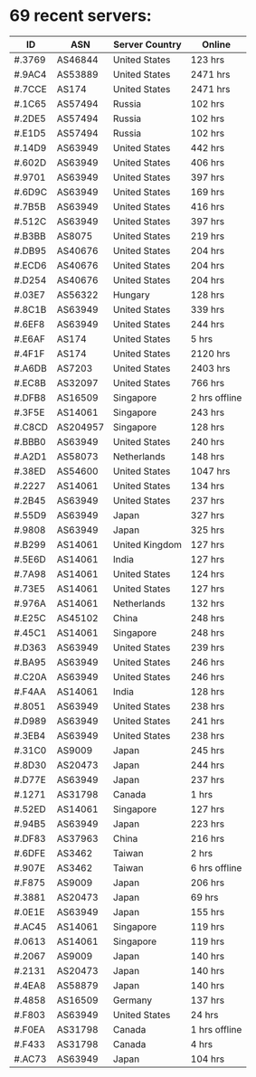 # 69 recent servers:

| ID | ASN | Server Country | Online |
| ------ | ------ | ------ | ------ |
| #.3769 | AS46844 | United States | 123 hrs |
| #.9AC4 | AS53889 | United States | 2471 hrs |
| #.7CCE | AS174 | United States | 2471 hrs |
| #.1C65 | AS57494 | Russia | 102 hrs |
| #.2DE5 | AS57494 | Russia | 102 hrs |
| #.E1D5 | AS57494 | Russia | 102 hrs |
| #.14D9 | AS63949 | United States | 442 hrs |
| #.602D | AS63949 | United States | 406 hrs |
| #.9701 | AS63949 | United States | 397 hrs |
| #.6D9C | AS63949 | United States | 169 hrs |
| #.7B5B | AS63949 | United States | 416 hrs |
| #.512C | AS63949 | United States | 397 hrs |
| #.B3BB | AS8075 | United States | 219 hrs |
| #.DB95 | AS40676 | United States | 204 hrs |
| #.ECD6 | AS40676 | United States | 204 hrs |
| #.D254 | AS40676 | United States | 204 hrs |
| #.03E7 | AS56322 | Hungary | 128 hrs |
| #.8C1B | AS63949 | United States | 339 hrs |
| #.6EF8 | AS63949 | United States | 244 hrs |
| #.E6AF | AS174 | United States | 5 hrs |
| #.4F1F | AS174 | United States | 2120 hrs |
| #.A6DB | AS7203 | United States | 2403 hrs |
| #.EC8B | AS32097 | United States | 766 hrs |
| #.DFB8 | AS16509 | Singapore | 2 hrs offline |
| #.3F5E | AS14061 | Singapore | 243 hrs |
| #.C8CD | AS204957 | Singapore | 128 hrs |
| #.BBB0 | AS63949 | United States | 240 hrs |
| #.A2D1 | AS58073 | Netherlands | 148 hrs |
| #.38ED | AS54600 | United States | 1047 hrs |
| #.2227 | AS14061 | United States | 134 hrs |
| #.2B45 | AS63949 | United States | 237 hrs |
| #.55D9 | AS63949 | Japan | 327 hrs |
| #.9808 | AS63949 | Japan | 325 hrs |
| #.B299 | AS14061 | United Kingdom | 127 hrs |
| #.5E6D | AS14061 | India | 127 hrs |
| #.7A98 | AS14061 | United States | 124 hrs |
| #.73E5 | AS14061 | United States | 127 hrs |
| #.976A | AS14061 | Netherlands | 132 hrs |
| #.E25C | AS45102 | China | 248 hrs |
| #.45C1 | AS14061 | Singapore | 248 hrs |
| #.D363 | AS63949 | United States | 239 hrs |
| #.BA95 | AS63949 | United States | 246 hrs |
| #.C20A | AS63949 | United States | 246 hrs |
| #.F4AA | AS14061 | India | 128 hrs |
| #.8051 | AS63949 | United States | 238 hrs |
| #.D989 | AS63949 | United States | 241 hrs |
| #.3EB4 | AS63949 | United States | 238 hrs |
| #.31C0 | AS9009 | Japan | 245 hrs |
| #.8D30 | AS20473 | Japan | 244 hrs |
| #.D77E | AS63949 | Japan | 237 hrs |
| #.1271 | AS31798 | Canada | 1 hrs |
| #.52ED | AS14061 | Singapore | 127 hrs |
| #.94B5 | AS63949 | Japan | 223 hrs |
| #.DF83 | AS37963 | China | 216 hrs |
| #.6DFE | AS3462 | Taiwan | 2 hrs |
| #.907E | AS3462 | Taiwan | 6 hrs offline |
| #.F875 | AS9009 | Japan | 206 hrs |
| #.3881 | AS20473 | Japan | 69 hrs |
| #.0E1E | AS63949 | Japan | 155 hrs |
| #.AC45 | AS14061 | Singapore | 119 hrs |
| #.0613 | AS14061 | Singapore | 119 hrs |
| #.2067 | AS9009 | Japan | 140 hrs |
| #.2131 | AS20473 | Japan | 140 hrs |
| #.4EA8 | AS58879 | Japan | 140 hrs |
| #.4858 | AS16509 | Germany | 137 hrs |
| #.F803 | AS63949 | United States | 24 hrs |
| #.F0EA | AS31798 | Canada | 1 hrs offline |
| #.F433 | AS31798 | Canada | 4 hrs |
| #.AC73 | AS63949 | Japan | 104 hrs |

